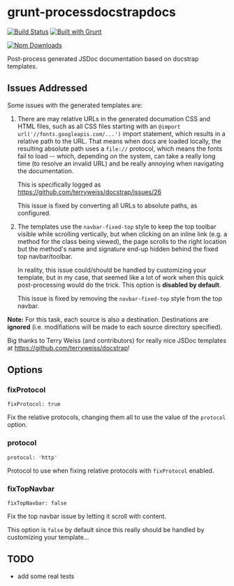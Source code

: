 # grunt-processdocstrapdocs

[![Build Status](https://travis-ci.org/stefcameron/grunt-processDocstrapDocs.svg?branch=master)](https://travis-ci.org/stefcameron/grunt-processDocstrapDocs) [![Built with Grunt](https://cdn.gruntjs.com/builtwith.png)](http://gruntjs.com/)

[![Npm Downloads](https://nodei.co/npm/grunt-processdocstrapdocs.png?downloads=true&stars=true)](https://nodei.co/npm/grunt-processdocstrapdocs.png?downloads=true&stars=true)

Post-process generated JSDoc documentation based on docstrap templates.

## Issues Addressed

Some issues with the generated templates are:

1.  There are may relative URLs in the generated documation CSS and HTML
    files, such as all CSS files starting with an
    `@import url('//fonts.googleapis.com/...')` import statement, which
    results in a relative path to the URL. That means when docs are loaded
    locally, the resulting absolute path uses a `file://` protocol, which
    means the fonts fail to load -- which, depending on the system, can take
    a really long time (to resolve an invalid URL) and be really annoying
    when navigating the documentation.

    This is specifically logged as
    https://github.com/terryweiss/docstrap/issues/26

    This issue is fixed by converting all URLs to absolute paths, as configured.

2.  The templates use the `navbar-fixed-top` style to keep the top toolbar
    visible while scrolling vertically, but when clicking on an inline link
    (e.g. a method for the class being viewed), the page scrolls to the right
    location but the method's name and signature end-up hidden behind the
    fixed top navbar/toolbar.

    In reality, this issue could/should be handled by customizing your template,
    but in my case, that seemed like a lot of work when this quick post-processing
    would do the trick. This option is __disabled by default__.

    This issue is fixed by removing the `navbar-fixed-top` style from the top
    navbar.

__Note:__ For this task, each source is also a destination. Destinations are
__ignored__ (i.e. modifiations will be made to each source directory specified).

Big thanks to Terry Weiss (and contributors) for really nice JSDoc templates at
https://github.com/terryweiss/docstrap!

## Options

### fixProtocol

`fixProtocol: true`

Fix the relative protocols, changing them all to use the value of the
`protocol` option.

### protocol

`protocol: 'http'`

Protocol to use when fixing relative protocols with `fixProtocol` enabled.

### fixTopNavbar

`fixTopNavbar: false`

Fix the top navbar issue by letting it scroll with content.

This option is `false` by default since this really should be handled by
customizing your template...

## TODO

*   add some real tests
